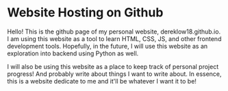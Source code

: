 # Website Hosting on Github

Hello! This is the github page of my personal website, dereklow18.github.io. I am using this website as a tool to learn HTML, CSS, JS, and other frontend development tools. Hopefully, in the future, I will use this website as an exploration into backend using Python as well.

I will also be using this website as a place to keep track of personal project progress! And probably write about things I want to write about. In essence, this is a website dedicate to me and it'll be whatever I want it to be!